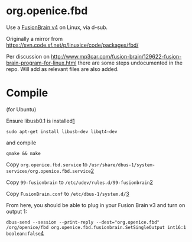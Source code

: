 org.openice.fbd
===============
Use a [FusionBrain v4](http://youtu.be/F8DkHWhaEx8) on Linux, via d-sub.

Originally a mirror from https://svn.code.sf.net/p/linuxice/code/packages/fbd/

Per discussion on http://www.mp3car.com/fusion-brain/129622-fusion-brain-program-for-linux.html there are some steps undocumented in the repo. Will add as relevant files are also added.

Compile
=======
(for Ubuntu)

Ensure libusb0.1 is installed[1](http://www.mp3car.com/vbulletin/fusion-brain/129622-fusion-brain-program-for-linux.html#post1291726)

`sudo apt-get install libusb-dev libqt4-dev`

and compile

`qmake && make`


Copy `org.openice.fbd.service` to `/usr/share/dbus-1/system-services/org.openice.fbd.service`[2](http://www.mp3car.com/vbulletin/fusion-brain/129622-fusion-brain-program-for-linux-7.html#post1408437)


Copy `99-fusionbrain` to `/etc/udev/rules.d/99-fusionbrain`[2](http://www.mp3car.com/vbulletin/fusion-brain/129622-fusion-brain-program-for-linux-7.html#post1408437)


Copy `FusionBrain.conf` to `/etc/dbus-1/system.d/`[3](http://www.mp3car.com/fusion-brain/129622-fusion-brain-program-for-linux-3.html#post1322449)


From here, you should be able to plug in your Fusion Brain v3 and turn on output 1:

`dbus-send --session --print-reply --dest="org.openice.fbd" /org/openice/fbd org.openice.fbd.fusionbrain.SetSingleOutput int16:1 boolean:false`[4](http://www.mp3car.com/vbulletin/fusion-brain/129622-fusion-brain-program-for-linux-2.html#post1318001)